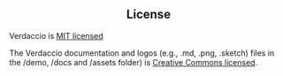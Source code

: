 <h2 align="center">License</h2>

Verdaccio is [MIT licensed]()

The Verdaccio documentation and logos (e.g., .md, .png, .sketch)  files in the /demo, /docs and /assets folder) is [Creative Commons licensed]().
